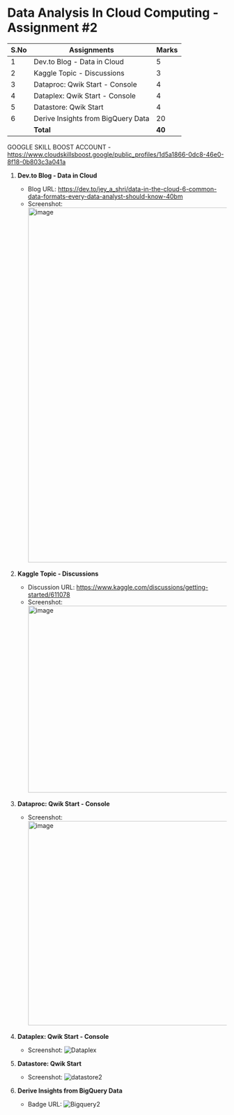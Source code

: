 # Data Analysis In Cloud Computing - Assignment #2

| S.No | Assignments                          | Marks |
|------|--------------------------------------|-------|
| 1    | Dev.to Blog - Data in Cloud          | 5     |
| 2    | Kaggle Topic - Discussions           | 3     |
| 3    | Dataproc: Qwik Start - Console       | 4     |
| 4    | Dataplex: Qwik Start - Console       | 4     |
| 5    | Datastore: Qwik Start                | 4     |
| 6    | Derive Insights from BigQuery Data   | 20    |
|  |    **Total**                             | **40** |


GOOGLE SKILL BOOST ACCOUNT - https://www.cloudskillsboost.google/public_profiles/1d5a1866-0dc8-46e0-8f18-0b803c3a041a

1. **Dev.to Blog - Data in Cloud**  
   - Blog URL:  https://dev.to/jey_a_shri/data-in-the-cloud-6-common-data-formats-every-data-analyst-should-know-40bm 
   - Screenshot: <img width="887" height="813" alt="image" src="https://github.com/user-attachments/assets/d8ab5b9c-f389-46d8-9a59-573f76ee0bb6" />
  

2. **Kaggle Topic - Discussions**  
   - Discussion URL: https://www.kaggle.com/discussions/getting-started/611078
   - Screenshot: <img width="1282" height="428" alt="image" src="https://github.com/user-attachments/assets/a460e3de-96b2-44d3-8bf7-0bb7d71d1234" />
  

3. **Dataproc: Qwik Start - Console**  
   - Screenshot: <img width="1608" height="468" alt="image" src="https://github.com/user-attachments/assets/c86a4160-f087-4551-b4bd-844bc6c04a9c" />



4. **Dataplex: Qwik Start - Console**  
   - Screenshot:  ![Dataplex](https://github.com/user-attachments/assets/214473af-503c-4a55-9331-5229e150f8b0)


5. **Datastore: Qwik Start**  
   - Screenshot: ![datastore2](https://github.com/user-attachments/assets/8a62dad4-a779-4f2e-851f-410d91681f98)
 

6. **Derive Insights from BigQuery Data**  
   - Badge URL: ![Bigquery2](https://github.com/user-attachments/assets/81920186-e521-4b05-9082-f5b37ef279c9)

